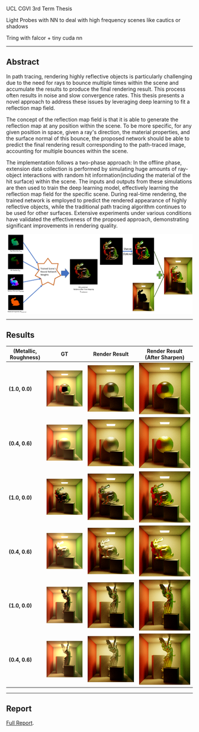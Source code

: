 UCL CGVI 3rd Term Thesis

Light Probes with NN to deal with high frequency scenes like cautics or shadows

Tring with falcor + tiny cuda nn


---
## Abstract

In path tracing, rendering highly reflective objects is particularly challenging due to the need for rays to bounce multiple times within the scene and accumulate the results to produce the final rendering result. This process often results in noise and slow convergence rates. This thesis presents a novel approach to address these issues by leveraging deep learning to fit a reflection map field. 
    
The concept of the reflection map field is that it is able to generate the reflection map at any position within the scene. To be more specific, for any given position in space, given a ray's direction, the material properties, and the surface normal of this bounce, the proposed network should be able to predict the final rendering result corresponding to the path-traced image, accounting for multiple bounces within the scene.
       
The implementation follows a two-phase approach: In the offline phase, extension data collection is performed by simulating huge amounts of ray-object interactions with random hit information(including the material of the hit surface) within the scene. The inputs and outputs from these simulations are then used to train the deep learning model, effectively learning the reflection map field for the specific scene. During real-time rendering, the trained network is employed to predict the rendered appearance of highly reflective objects, while the traditional path tracing algorithm continues to be used for other surfaces. Extensive experiments under various conditions have validated the effectiveness of the proposed approach, demonstrating significant improvements in rendering quality.

<div style="display: flex;">
  <img src="imgs/4_005.png" alt="STEP1" style="width: 50%;">
  <img src="imgs/4_07.png" alt="STEP2" style="width: 50%;">
</div>



---
## Results
| **(Metallic, Roughness)** | **GT** | **Render Result** | **Render Result (After Sharpen)** |
|---------------------------|--------|-------------------|-----------------------------------|
| **(1.0, 0.0)**             | ![GT](imgs/601.png) | ![Render Result](imgs/602.png) | ![Render Result (After Sharpen)](imgs/603.png) |
| **(0.4, 0.6)**             | ![GT](imgs/610.png) | ![Render Result](imgs/611.png) | ![Render Result (After Sharpen)](imgs/612.png) |
| **(1.0, 0.0)**             | ![GT](imgs/613.png) | ![Render Result](imgs/614.png) | ![Render Result (After Sharpen)](imgs/615.png) |
| **(0.4, 0.6)**             | ![GT](imgs/616.png) | ![Render Result](imgs/617.png) | ![Render Result (After Sharpen)](imgs/618.png) |
| **(1.0, 0.0)**             | ![GT](imgs/619.png) | ![Render Result](imgs/620.png) | ![Render Result (After Sharpen)](imgs/621.png) |
| **(0.4, 0.6)**             | ![GT](imgs/622.png) | ![Render Result](imgs/623.png) | ![Render Result (After Sharpen)](imgs/624.png) |


---
## Report
[Full Report](https://drive.google.com/file/d/1WTEwZddpIXH2OIJBBnEyLT9i7miH33rV/view?usp=drive_link).
